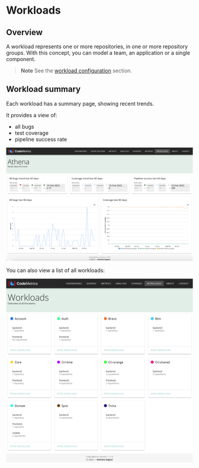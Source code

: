 # Workloads

## Overview

A workload represents one or more repositories, in one or more repository groups. With this concept, you can model a team, an application or a single component.

> **Note**
> See the [workload configuration](./config_workloads.md) section.

## Workload summary

Each workload has a summary page, showing recent trends.

It provides a view of:

- all bugs
- test coverage
- pipeline success rate

![Summary of workload](./img/workload_dashboard.png)

You can also view a list of all workloads:

![List workloads](./img/workloads_list.png)
